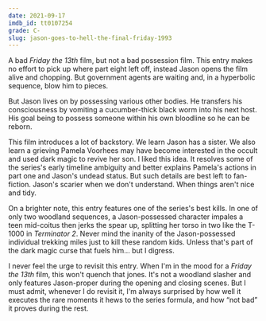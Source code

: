 ```yaml
---
date: 2021-09-17
imdb_id: tt0107254
grade: C-
slug: jason-goes-to-hell-the-final-friday-1993
---
```


A bad _Friday the 13th_ film, but not a bad possession film. This entry makes no effort to pick up where <span data-imdb-id="tt0097388">part eight</span> left off, instead Jason opens the film alive and chopping. But government agents are waiting and, in a hyperbolic sequence, blow him to pieces.

<!-- end -->

But Jason lives on by possessing various other bodies. He transfers his consciousness by vomiting a cucumber-thick black worm into his next host. His goal being to possess someone within his own bloodline so he can be reborn.

This film introduces a lot of backstory. We learn Jason has a sister. We also learn a grieving Pamela Voorhees may have become interested in the occult and used dark magic to revive her son. I liked this idea. It resolves some of the series's early timeline ambiguity and better explains Pamela's actions in <span data-imdb-id="tt0080761">part one</span> and Jason's undead status. But such details are best left to fan-fiction. Jason's scarier when we don't understand. When things aren't nice and tidy.

On a brighter note, this entry features one of the series's best kills. In one of only two woodland sequences, a Jason-possessed character impales a teen mid-coitus then jerks the spear up, splitting her torso in two like the T-1000 in <span data-imdb-id="tt0103064">_Terminator 2_</span>. Never mind the inanity of the Jason-possessed individual trekking miles just to kill these random kids. Unless that's part of the dark magic curse that fuels him… but I digress.

I never feel the urge to revisit this entry. When I'm in the mood for a _Friday the 13th_ film, this won't quench that jones. It's not a woodland slasher and only features Jason-proper during the opening and closing scenes. But I must admit, whenever I do revisit it, I'm always surprised by how well it executes the rare moments it hews to the series formula, and how “not bad” it proves during the rest.
